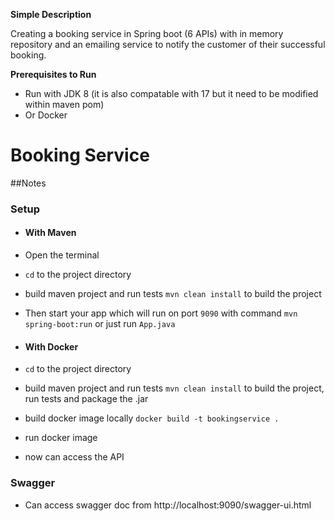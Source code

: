 **Simple Description**

Creating a booking service in Spring boot (6 APIs) with in memory repository
and an emailing service to notify the customer of their successful booking.

**Prerequisites to Run**

- Run with JDK 8 (it is also compatable with 17 but it need to be modified within maven pom)
- Or Docker

# Booking Service

##Notes

### Setup

- #### With Maven
- Open the terminal
- `cd` to the project directory
- build maven project and run tests `mvn clean install` to build the project
- Then start your app which will run on port `9090` with command `mvn spring-boot:run` or just run `App.java`

- #### With Docker
- `cd` to the project directory
- build maven project and run tests `mvn clean install` to build the project, run tests and package the .jar
- build docker image locally `docker build -t bookingservice .`
- run docker image
- now can access the API

### Swagger

- Can access swagger doc from http://localhost:9090/swagger-ui.html

